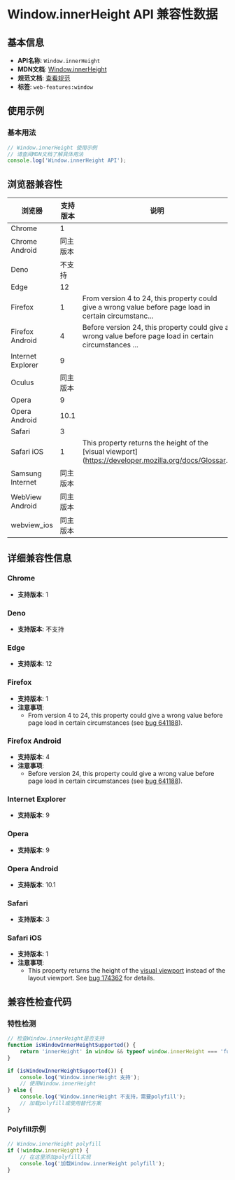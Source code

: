 # Window.innerHeight API 兼容性数据

## 基本信息

- **API名称**: `Window.innerHeight`
- **MDN文档**: [Window.innerHeight](https://developer.mozilla.org/docs/Web/API/Window/innerHeight)
- **规范文档**: [查看规范](https://drafts.csswg.org/cssom-view/#dom-window-innerheight)
- **标签**: `web-features:window`

## 使用示例

### 基本用法

```javascript
// Window.innerHeight 使用示例
// 请查阅MDN文档了解具体用法
console.log('Window.innerHeight API');
```

## 浏览器兼容性

| 浏览器 | 支持版本 | 说明 |
|--------|----------|------|
| Chrome | 1 |  |
| Chrome Android | 同主版本 |  |
| Deno | 不支持 |  |
| Edge | 12 |  |
| Firefox | 1 | From version 4 to 24, this property could give a wrong value before page load in certain circumstanc... |
| Firefox Android | 4 | Before version 24, this property could give a wrong value before page load in certain circumstances ... |
| Internet Explorer | 9 |  |
| Oculus | 同主版本 |  |
| Opera | 9 |  |
| Opera Android | 10.1 |  |
| Safari | 3 |  |
| Safari iOS | 1 | This property returns the height of the [visual viewport](https://developer.mozilla.org/docs/Glossar... |
| Samsung Internet | 同主版本 |  |
| WebView Android | 同主版本 |  |
| webview_ios | 同主版本 |  |

## 详细兼容性信息

### Chrome

- **支持版本**: 1

### Deno

- **支持版本**: 不支持

### Edge

- **支持版本**: 12

### Firefox

- **支持版本**: 1
- **注意事项**:
  - From version 4 to 24, this property could give a wrong value before page load in certain circumstances (see [bug 641188](https://bugzil.la/641188)).

### Firefox Android

- **支持版本**: 4
- **注意事项**:
  - Before version 24, this property could give a wrong value before page load in certain circumstances (see [bug 641188](https://bugzil.la/641188)).

### Internet Explorer

- **支持版本**: 9

### Opera

- **支持版本**: 9

### Opera Android

- **支持版本**: 10.1

### Safari

- **支持版本**: 3

### Safari iOS

- **支持版本**: 1
- **注意事项**:
  - This property returns the height of the [visual viewport](https://developer.mozilla.org/docs/Glossary/visual_viewport) instead of the layout viewport. See [bug 174362](https://webkit.org/b/174362) for details.

## 兼容性检查代码

### 特性检测

```javascript
// 检查Window.innerHeight是否支持
function isWindowInnerHeightSupported() {
    return 'innerHeight' in window && typeof window.innerHeight === 'function';
}

if (isWindowInnerHeightSupported()) {
    console.log('Window.innerHeight 支持');
    // 使用Window.innerHeight
} else {
    console.log('Window.innerHeight 不支持，需要polyfill');
    // 加载polyfill或使用替代方案
}
```

### Polyfill示例

```javascript
// Window.innerHeight polyfill
if (!window.innerHeight) {
    // 在这里添加polyfill实现
    console.log('加载Window.innerHeight polyfill');
}
```

